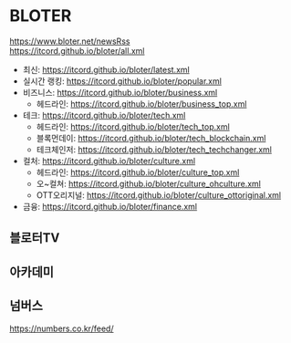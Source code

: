# BLOTER
https://www.bloter.net/newsRss  
https://itcord.github.io/bloter/all.xml

- 최신: https://itcord.github.io/bloter/latest.xml
- 실시간 랭킹: https://itcord.github.io/bloter/popular.xml
- 비즈니스: https://itcord.github.io/bloter/business.xml
   - 헤드라인: https://itcord.github.io/bloter/business_top.xml
- 테크: https://itcord.github.io/bloter/tech.xml
   - 헤드라인: https://itcord.github.io/bloter/tech_top.xml
   - 블록먼데이: https://itcord.github.io/bloter/tech_blockchain.xml
   - 테크체인저: https://itcord.github.io/bloter/tech_techchanger.xml
- 컬처: https://itcord.github.io/bloter/culture.xml
   - 헤드라인: https://itcord.github.io/bloter/culture_top.xml
   - 오~컬쳐: https://itcord.github.io/bloter/culture_ohculture.xml
   - OTT오리지널: https://itcord.github.io/bloter/culture_ottoriginal.xml
- 금융: https://itcord.github.io/bloter/finance.xml

## 블로터TV

## 아카데미

## 넘버스
https://numbers.co.kr/feed/
